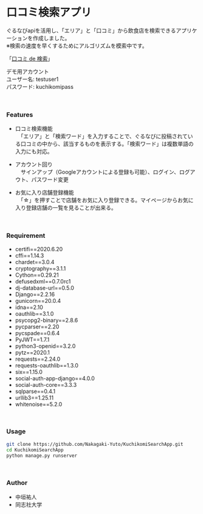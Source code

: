 
# 口コミ検索アプリ

ぐるなびapiを活用し、「エリア」と「口コミ」から飲食店を検索できるアプリケーションを作成しました。<br>
※検索の速度を早くするためにアルゴリズムを模索中です。
<br>

「[口コミ de 検索](https://kuchikomisearchapp.herokuapp.com/)」<br>

  デモ用アカウント<br>
  ユーザー名: testuser1<br>
  パスワード: kuchikomipass

<br>
 
### Features

* 口コミ検索機能<br>
　「エリア」と「検索ワード」を入力することで、ぐるなびに投稿されている口コミの中から、該当するものを表示する。「検索ワード」は複数単語の入力にも対応。
 
* アカウント回り<br>
　サインアップ（Googleアカウントによる登録も可能）、ログイン、ログアウト、パスワード変更

* お気に入り店舗登録機能<br>
　「☆」を押すことで店舗をお気に入り登録できる。マイページからお気に入り登録店舗の一覧を見ることが出来る。
 
 <br>
 
### Requirement

* certifi==2020.6.20
* cffi==1.14.3
* chardet==3.0.4
* cryptography==3.1.1
* Cython==0.29.21
* defusedxml==0.7.0rc1
* dj-database-url==0.5.0
* Django==2.2.16
* gunicorn==20.0.4
* idna==2.10
* oauthlib==3.1.0
* psycopg2-binary==2.8.6
* pycparser==2.20
* pycspade==0.6.4
* PyJWT==1.7.1
* python3-openid==3.2.0
* pytz==2020.1
* requests==2.24.0
* requests-oauthlib==1.3.0
* six==1.15.0
* social-auth-app-django==4.0.0
* social-auth-core==3.3.3
* sqlparse==0.4.1
* urllib3==1.25.11
* whitenoise==5.2.0

<br>

### Usage
 
```bash
git clone https://github.com/Nakagaki-Yuto/KuchikomiSearchApp.git
cd KuchikomiSearchApp
python manage.py runserver
```

<br>
 
### Author
 
* 中垣祐人
* 同志社大学
